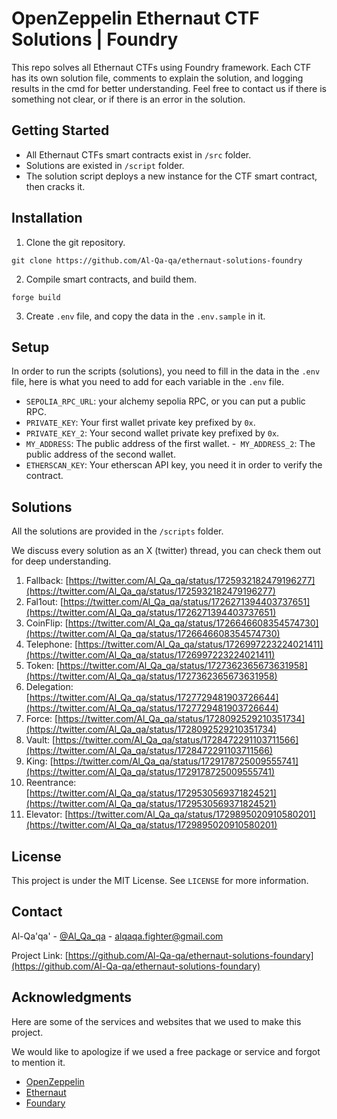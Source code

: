 # OpenZeppelin Ethernaut CTF Solutions | Foundry

This repo solves all Ethernaut CTFs using Foundry framework. Each CTF has its own solution file, comments to explain the solution, and logging results in the cmd for better understanding. Feel free to contact us if there is something not clear, or if there is an error in the solution.

## Getting Started

- All Ethernaut CTFs smart contracts exist in `/src` folder.
- Solutions are existed in `/script` folder.
- The solution script deploys a new instance for the CTF smart contract, then cracks it.

## Installation

1. Clone the git repository.

```
git clone https://github.com/Al-Qa-qa/ethernaut-solutions-foundry
```

2. Compile smart contracts, and build them.

```
forge build
```

3. Create `.env` file, and copy the data in the `.env.sample` in it.

## Setup

In order to run the scripts (solutions), you need to fill in the data in the `.env` file, here is what you need to add for each variable in the `.env` file.

- `SEPOLIA_RPC_URL`: your alchemy sepolia RPC, or you can put a public RPC.
- `PRIVATE_KEY`: Your first wallet private key prefixed by `0x`.
- `PRIVATE_KEY_2`: Your second wallet private key prefixed by `0x`.
- `MY_ADDRESS`: The public address of the first wallet. -` MY_ADDRESS_2`: The public address of the second wallet.
- `ETHERSCAN_KEY`: Your etherscan API key, you need it in order to verify the contract.

## Solutions

All the solutions are provided in the `/scripts` folder.

We discuss every solution as an X (twitter) thread, you can check them out for deep understanding.

1. Fallback: [https://twitter.com/Al_Qa_qa/status/1725932182479196277](https://twitter.com/Al_Qa_qa/status/1725932182479196277)
2. Fal1out: [https://twitter.com/Al_Qa_qa/status/1726271394403737651](https://twitter.com/Al_Qa_qa/status/1726271394403737651)
3. CoinFlip: [https://twitter.com/Al_Qa_qa/status/1726646608354574730](https://twitter.com/Al_Qa_qa/status/1726646608354574730)
4. Telephone: [https://twitter.com/Al_Qa_qa/status/1726997223224021411](https://twitter.com/Al_Qa_qa/status/1726997223224021411)
5. Token: [https://twitter.com/Al_Qa_qa/status/1727362365673631958](https://twitter.com/Al_Qa_qa/status/1727362365673631958)
6. Delegation: [https://twitter.com/Al_Qa_qa/status/1727729481903726644](https://twitter.com/Al_Qa_qa/status/1727729481903726644)
7. Force: [https://twitter.com/Al_Qa_qa/status/1728092529210351734](https://twitter.com/Al_Qa_qa/status/1728092529210351734)
8. Vault: [https://twitter.com/Al_Qa_qa/status/1728472291103711566](https://twitter.com/Al_Qa_qa/status/1728472291103711566)
9. King: [https://twitter.com/Al_Qa_qa/status/1729178725009555741](https://twitter.com/Al_Qa_qa/status/1729178725009555741)
10. Reentrance: [https://twitter.com/Al_Qa_qa/status/1729530569371824521](https://twitter.com/Al_Qa_qa/status/1729530569371824521)
11. Elevator: [https://twitter.com/Al_Qa_qa/status/1729895020910580201](https://twitter.com/Al_Qa_qa/status/1729895020910580201)

## License

This project is under the MIT License. See `LICENSE` for more information.

## Contact

Al-Qa'qa' - [@Al_Qa_qa](https://twitter.com/Al_Qa_qa) - alqaqa.fighter@gmail.com

Project Link: [https://github.com/Al-Qa-qa/ethernaut-solutions-foundary](https://github.com/Al-Qa-qa/ethernaut-solutions-foundary)

## Acknowledgments

Here are some of the services and websites that we used to make this project.

We would like to apologize if we used a free package or service and forgot to mention it.

- [OpenZeppelin](https://www.openzeppelin.com/)
- [Ethernaut](https://ethernaut.openzeppelin.com/)
- [Foundary](https://book.getfoundry.sh/)

